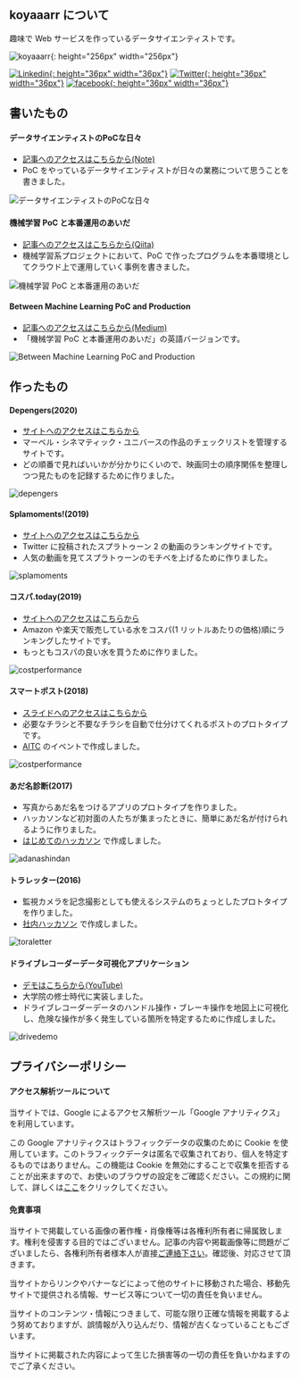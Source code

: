 ## koyaaarr について

趣味で Web サービスを作っているデータサイエンティストです。

![koyaaarr](https://media-exp1.licdn.com/dms/image/C5603AQFCV5UpGTWUcg/profile-displayphoto-shrink_400_400/0/1619619670441?e=1625097600&v=beta&t=1_JHXSZHo8CY_uCeMU_lvKKtBIeOicSmAqGQM5GiW_Q){: height="256px" width="256px"}

[![Linkedin](/icon/linkedin.png){: height="36px" width="36px"}](https://www.linkedin.com/in/ryo-koyajima/)
[![Twitter](/icon/twitter.svg){: height="36px" width="36px"}](https://twitter.com/koyaaarr)
[![facebook](/icon/facebook.png){: height="36px" width="36px"}](https://www.facebook.com/ryo.koyajima.71/)

## 書いたもの

#### データサイエンティストのPoCな日々

- [記事へのアクセスはこちらから(Note)](https://note.com/koyaaarr/n/n6d236150b4f7)
- PoC をやっているデータサイエンティストが日々の業務について思うことを書きました。

![データサイエンティストのPoCな日々](https://assets.st-note.com/production/uploads/images/51952187/rectangle_large_type_2_6ce34f57c981ca3f1cbef7b94c3043ce.jpeg?width=800)


#### 機械学習 PoC と本番運用のあいだ

- [記事へのアクセスはこちらから(Qiita)](https://qiita.com/koyaaarr/items/259ad4f0d574497c5b08)
- 機械学習系プロジェクトにおいて、PoC で作ったプログラムを本番環境としてクラウド上で運用していく事例を書きました。

![機械学習 PoC と本番運用のあいだ](https://camo.qiitausercontent.com/82ba511be1b702adf14e6abadc42f1538aaadb11/68747470733a2f2f71696974612d696d6167652d73746f72652e73332e61702d6e6f727468656173742d312e616d617a6f6e6177732e636f6d2f302f3230383736352f33323930633639612d623333342d383432302d346461302d3035623065383733663866612e706e67)

#### Between Machine Learning PoC and Production

- [記事へのアクセスはこちらから(Medium)](https://medium.com/swlh/between-machine-learning-poc-and-production-618502abef86)
- 「機械学習 PoC と本番運用のあいだ」の英語バージョンです。

![Between Machine Learning PoC and Production](https://miro.medium.com/max/1111/1*RsYYFRUCvRGWQBb8TmSD6g.png)

## 作ったもの

#### Depengers(2020)

- [サイトへのアクセスはこちらから](https://depengers.web.app/app 'depengers')
- マーベル・シネマティック・ユニバースの作品のチェックリストを管理するサイトです。
- どの順番で見ればいいかが分かりにくいので、映画同士の順序関係を整理しつつ見たものを記録するために作りました。

![depengers](/image/about_depengers.png)

#### Splamoments!(2019)

- [サイトへのアクセスはこちらから](https://splamoments.herokuapp.com 'splamoments')
- Twitter に投稿されたスプラトゥーン 2 の動画のランキングサイトです。
- 人気の動画を見てスプラトゥーンのモチベを上げるために作りました。

![splamoments](/image/about_splamoments.png)

#### コスパ.today(2019)

- [サイトへのアクセスはこちらから](https://pororoca.herokuapp.com 'costperformance')
- Amazon や楽天で販売している水をコスパ(1 リットルあたりの価格)順にランキングしたサイトです。
- もっともコスパの良い水を買うために作りました。

![costperformance](/image/about_costperformance.png)

#### スマートポスト(2018)

- [スライドへのアクセスはこちらから](https://www.slideshare.net/aitc_jp/20181215-aitc-126317510 'smartpost')
- 必要なチラシと不要なチラシを自動で仕分けてくれるポストのプロトタイプです。
- [AITC](https://aitc.jp/ 'AITC') のイベントで作成しました。

![costperformance](/image/about_smartpost.png)

#### あだ名診断(2017)

- 写真からあだ名をつけるアプリのプロトタイプを作りました。
- ハッカソンなど初対面の人たちが集まったときに、簡単にあだ名が付けられるように作りました。
- [はじめてのハッカソン](https://www.facebook.com/hackathon.creator 'はじめてのハッカソン') で作成しました。

![adanashindan](/image/about_adanashindan.png)

#### トラレッター(2016)

- 監視カメラを記念撮影としても使えるシステムのちょっとしたプロトタイプを作りました。
- [社内ハッカソン](https://www.facebook.com/watch/?v=1200227013372218 '社内ハッカソン') で作成しました。

![toraletter](/image/about_toraletter.png)

#### ドライブレコーダーデータ可視化アプリケーション

- [デモはこちらから(YouTube)](https://www.youtube.com/watch?v=C63ZfP9bFPY)
- 大学院の修士時代に実装しました。
- ドライブレコーダーデータのハンドル操作・ブレーキ操作を地図上に可視化し、危険な操作が多く発生している箇所を特定するために作成しました。

![drivedemo](/image/drive_recorder_demo.png)

## プライバシーポリシー

#### アクセス解析ツールについて

当サイトでは、Google によるアクセス解析ツール「Google アナリティクス」を利用しています。

この Google アナリティクスはトラフィックデータの収集のために Cookie を使用しています。このトラフィックデータは匿名で収集されており、個人を特定するものではありません。この機能は Cookie を無効にすることで収集を拒否することが出来ますので、お使いのブラウザの設定をご確認ください。この規約に関して、詳しくは[ここ](http://www.google.com/analytics/terms/jp.html)をクリックしてください。

#### 免責事項

当サイトで掲載している画像の著作権・肖像権等は各権利所有者に帰属致します。権利を侵害する目的ではございません。記事の内容や掲載画像等に問題がございましたら、各権利所有者様本人が直接[ご連絡下さい](https://twitter.com/koyaaarr)。確認後、対応させて頂きます。

当サイトからリンクやバナーなどによって他のサイトに移動された場合、移動先サイトで提供される情報、サービス等について一切の責任を負いません。

当サイトのコンテンツ・情報につきまして、可能な限り正確な情報を掲載するよう努めておりますが、誤情報が入り込んだり、情報が古くなっていることもございます。

当サイトに掲載された内容によって生じた損害等の一切の責任を負いかねますのでご了承ください。
